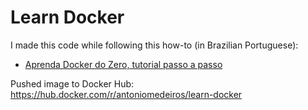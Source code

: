 # Learn Docker

I made this code while following this how-to (in Brazilian Portuguese):

- [Aprenda Docker do Zero, tutorial passo a passo](https://www.youtube.com/watch?v=caAFYcUcgBc)

Pushed image to Docker Hub: https://hub.docker.com/r/antoniomedeiros/learn-docker
